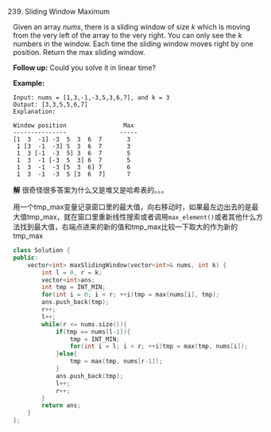239. Sliding Window Maximum

Given an array *nums*, there is a sliding window of size *k* which is moving from the very left of the array to the very right. You can only see the *k* numbers in the window. Each time the sliding window moves right by one position. Return the max sliding window.

**Follow up:**
Could you solve it in linear time?

**Example:**

```
Input: nums = [1,3,-1,-3,5,3,6,7], and k = 3
Output: [3,3,5,5,6,7] 
Explanation: 

Window position                Max
---------------               -----
[1  3  -1] -3  5  3  6  7       3
 1 [3  -1  -3] 5  3  6  7       3
 1  3 [-1  -3  5] 3  6  7       5
 1  3  -1 [-3  5  3] 6  7       5
 1  3  -1  -3 [5  3  6] 7       6
 1  3  -1  -3  5 [3  6  7]      7
```

**解**	很奇怪很多答案为什么又是堆又是哈希表的。。。

用一个tmp_max变量记录窗口里的最大值，向右移动时，如果最左边出去的是最大值tmp_max，就在窗口里重新线性搜索或者调用`max_element()`或者其他什么方法找到最大值，右端点进来的新的值和tmp_max比较一下取大的作为新的tmp_max

```c++
class Solution {
public:
    vector<int> maxSlidingWindow(vector<int>& nums, int k) {
        int l = 0, r = k;
        vector<int>ans;
        int tmp = INT_MIN;
        for(int i = 0; i < r; ++i)tmp = max(nums[i], tmp);
        ans.push_back(tmp);
        r++;
        l++;
        while(r <= nums.size()){
            if(tmp == nums[l-1]){
                tmp = INT_MIN;
                for(int i = l; i < r; ++i)tmp = max(tmp, nums[i]);
            }else{
                tmp = max(tmp, nums[r-1]);
            }
            ans.push_back(tmp);
            l++;
            r++;
        }
        return ans;
    }
};
```

